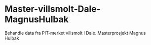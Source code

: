# Master-villsmolt-Dale-MagnusHulbak
Behandle data fra PIT-merket villsmolt i Dale. Masterprosjekt Magnus Hulbak
